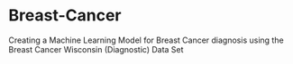 # Breast-Cancer
Creating a Machine Learning Model for Breast Cancer diagnosis using the Breast Cancer Wisconsin (Diagnostic) Data Set

